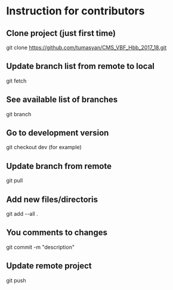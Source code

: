 # Instruction for contributors

## Clone project (just first time)
git clone https://github.com/tumasyan/CMS_VBF_Hbb_2017_18.git

## Update branch list from remote to local
git fetch

## See available list of branches
git branch

## Go to development version
git checkout dev (for example)

## Update branch from remote
git pull

## Add new files/directoris
git add --all .

## You comments to changes
git commit -m "description"

## Update remote project
git push
